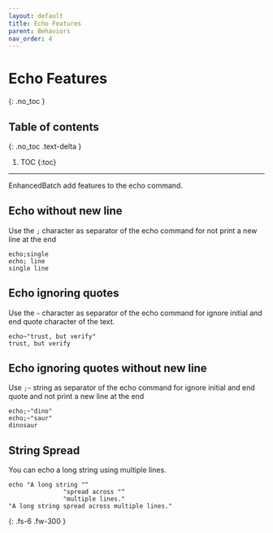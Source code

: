 ```yaml
---
layout: default
title: Echo Features
parent: Behaviors
nav_order: 4
---
```


# Echo Features
{: .no_toc }

## Table of contents
{: .no_toc .text-delta }

1. TOC
{:toc}

---

EnhancedBatch add features to the echo command.

## Echo without new line
Use the `;` character as separator of the echo command for not print a new line at the end
```batch
echo;single
echo; line
single line
```

## Echo ignoring quotes
Use the `~` character as separator of the echo command for ignore initial and end quote character of the text.
```batch
echo~"trust, but verify"
trust, but verify
```

## Echo ignoring quotes without new line
Use `;~` string as separator of the echo command for ignore initial and end quote and not print a new line at the end
```batch
echo;~"dino"
echo;~"saur"
dinosaur
```

## String Spread
You can echo a long string using multiple lines.
```batch
echo "A long string "^
               "spread across "^
               "multiple lines."
"A long string spread across multiple lines."
```

{: .fs-6 .fw-300 }
